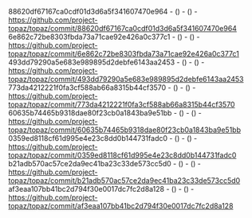 88620df67167ca0cdf01d3d6a5f341607470e964 -  () -  () - https://github.com/project-topaz/topaz/commit/88620df67167ca0cdf01d3d6a5f341607470e964
6e862c72be8303fbda73a71cae92e426a0c377c1 -  () -  () - https://github.com/project-topaz/topaz/commit/6e862c72be8303fbda73a71cae92e426a0c377c1
493dd79290a5e683e989895d2debfe6143aa2453 -  () -  () - https://github.com/project-topaz/topaz/commit/493dd79290a5e683e989895d2debfe6143aa2453
773da4212221f0fa3cf588ab66a8315b44cf3570 -  () -  () - https://github.com/project-topaz/topaz/commit/773da4212221f0fa3cf588ab66a8315b44cf3570
60635b74465b9318dae80f23cb0a1843ba9e51bb -  () -  () - https://github.com/project-topaz/topaz/commit/60635b74465b9318dae80f23cb0a1843ba9e51bb
0359ed8118cf61d995e4e23c8dd0b144731fadc0 -  () -  () - https://github.com/project-topaz/topaz/commit/0359ed8118cf61d995e4e23c8dd0b144731fadc0
b21adb570ac57ce2da9ec41ba23c33de573cc5d0 -  () -  () - https://github.com/project-topaz/topaz/commit/b21adb570ac57ce2da9ec41ba23c33de573cc5d0
af3eaa107bb41bc2d794f30e0017dc7fc2d8a128 -  () -  () - https://github.com/project-topaz/topaz/commit/af3eaa107bb41bc2d794f30e0017dc7fc2d8a128
